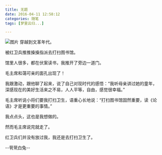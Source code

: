 ```yaml
---
title: 无题
date: 2016-04-11 12:58:12
categories: 随笔
tags: [梦里云归...]

---
```

![图片](emFxZ2VTanAxTVlpN2dwbG0zajZhMGV4bzVHMVVRa3h3WDd6WUkxeVpSUk4vQjNUNWRBYW9BPT0.jpg?imageView&thumbnail=164y164&enlarge=1&quality=90&type=jpg)
穿越到文革年代。

被红卫兵推推搡搡指派去打扫图书馆。

馆里人很多，都在伏案读书，我推开了旁边一道门。

毛主席和蔼可亲的面孔出现了！

我跟激动，跟他聊了起来，说了自己对现时代的感悟：“我听母亲讲过她的童年，深感现在的美好生活来之不易，人人平等，自由，感觉很幸福。”

毛主席听说小将们要我打扫卫生，语重心长地说：“打扫图书馆固然重要，读《论语》才是更重要的事情。”

我点点头，这也是我想做的。

然而毛主席说完就走了。

红卫兵们并没有放过我，我还是去打扫卫生了。

--茕茕白兔--